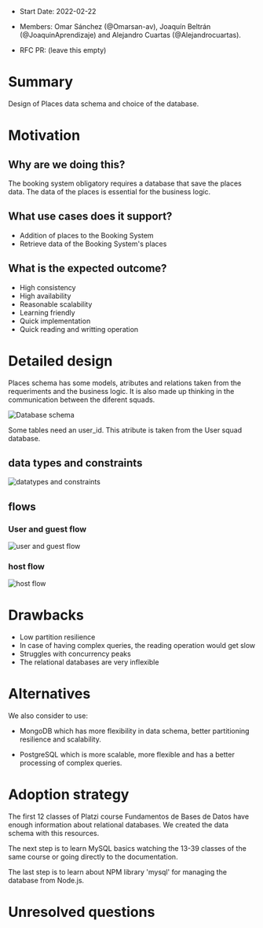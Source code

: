 - Start Date: 2022-02-22
- Members: Omar Sánchez (@Omarsan-av), Joaquín Beltrán (@JoaquinAprendizaje) and Alejandro Cuartas (@Alejandrocuartas).

- RFC PR: (leave this empty)

# Summary

Design of Places data schema and choice of the database.

# Motivation

## Why are we doing this? 

The booking system obligatory requires a database that save the places data. The data of the places is essential for the business logic.
 
## What use cases does it support? 

- Addition of places to the Booking System
- Retrieve data of the Booking System's places

## What is the expected outcome?

- High consistency
- High availability
- Reasonable scalability 
- Learning friendly
- Quick implementation 
- Quick reading and writting operation

# Detailed design

Places schema has some models, atributes and relations taken from the requeriments and the business logic. It is also made up thinking in the communication between the diferent squads.

![Database schema](https://res.cloudinary.com/dvpcbukeh/image/upload/v1645622908/image_67172353_hqlavr.jpg)

Some tables need an user_id. This atribute is taken from the User squad database.

## data types and constraints

![datatypes and constraints](https://res.cloudinary.com/dvpcbukeh/image/upload/v1645623035/InkedWhatsApp_Image_2022-02-19_at_4.16.10_PM_LI_bgdkvb.jpg)

## flows

### User and guest flow

![user and guest flow](https://res.cloudinary.com/dvpcbukeh/image/upload/v1645620892/user_guest_flow_iwqvaz.png)

### host flow

![host flow](https://res.cloudinary.com/dvpcbukeh/image/upload/v1645620892/host_flow_aljumt.png)

# Drawbacks

- Low partition resilience
- In case of having complex queries, the reading operation would get slow 
- Struggles with concurrency peaks
- The relational databases are very inflexible

# Alternatives

We also consider to use:

- MongoDB which has more flexibility in data schema, better partitioning resilience and scalability.

- PostgreSQL which is more scalable, more flexible and has a better processing of complex queries.

# Adoption strategy

The first 12 classes of Platzi course Fundamentos de Bases de Datos have enough information about relational databases. We created the data schema with this resources. 

The next step is to learn MySQL basics watching the 13-39 classes of the same course or going directly to the documentation.

The last step is to learn about NPM library 'mysql' for managing the database from Node.js.

# Unresolved questions

